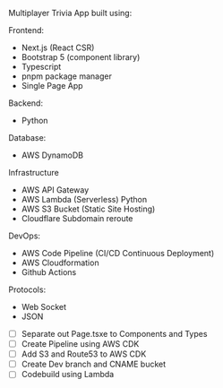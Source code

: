 Multiplayer Trivia App built using:

Frontend:
- Next.js (React CSR)
- Bootstrap 5 (component library)
- Typescript
- pnpm package manager
- Single Page App

Backend:
- Python

Database:
- AWS DynamoDB

Infrastructure
- AWS API Gateway
- AWS Lambda (Serverless) Python
- AWS S3 Bucket (Static Site Hosting)
- Cloudflare Subdomain reroute

DevOps:
- AWS Code Pipeline (CI/CD Continuous Deployment)
- AWS Cloudformation
- Github Actions

Protocols:
- Web Socket
- JSON

- [ ] Separate out Page.tsxe to Components and Types
- [ ] Create Pipeline using AWS CDK
- [ ] Add S3 and Route53 to AWS CDK
- [ ] Create Dev branch and CNAME bucket
- [ ] Codebuild using Lambda 
